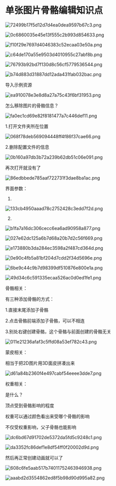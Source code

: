 # 单张图片骨骼编辑知识点

![72499b17f5d12d7d4ea0dea9597b67c3.png](image/72499b17f5d12d7d4ea0dea9597b67c3.png)

![0c6860035e45e13f555c2b993d854633.png](image/0c6860035e45e13f555c2b993d854633.png)

![f10f29e7697d4046383c52ecaa03e50a.png](image/f10f29e7697d4046383c52ecaa03e50a.png)

![c64de170a55e9503d4010955c27abf8b.png](image/c64de170a55e9503d4010955c27abf8b.png)

![76793b92bd7f130d8c56cf5779536544.png](image/76793b92bd7f130d8c56cf5779536544.png)

![b74d883d31887dd12ada431fab032bac.png](image/b74d883d31887dd12ada431fab032bac.png)

导入示例资源

![ea910078e3e8d8a27a75c43f6bf31953.png](image/ea910078e3e8d8a27a75c43f6bf31953.png)

怎么移除图片的骨骼信息？

![fa0ec1cd69e82f8181477a7c446def11.png](image/fa0ec1cd69e82f8181477a7c446def11.png)

1.打开文件夹所在位置

![068f78deb569094448ff4f86f37cae66.png](image/068f78deb569094448ff4f86f37cae66.png)

2.删除配置文件的信息

![0b160a97db3b72a239b62db51c06e091.png](image/0b160a97db3b72a239b62db51c06e091.png)

再次打开就没有了

![86edbbede785aaf722731f3dae8ba1ac.png](image/86edbbede785aaf722731f3dae8ba1ac.png)

界面参数：

1.

![133cb4950aaad78c2752428c3edd7f2d.png](image/133cb4950aaad78c2752428c3edd7f2d.png)

2.

![b1fa7a16dc306cecc6ea6ad90958a877.png](image/b1fa7a16dc306cecc6ea6ad90958a877.png)

![027e62dc125a6b7d68a20b7d2c56f669.png](image/027e62dc125a6b7d68a20b7d2c56f669.png)

![e173880b3da284ec3598a2f487cd364d.png](image/e173880b3da284ec3598a2f487cd364d.png)

![0e90c4fb5a81bf204d7cdd2f34d5696e.png](image/0e90c4fb5a81bf204d7cdd2f34d5696e.png)

![6be9c44c9b7d98399df510876e800e1a.png](image/6be9c44c9b7d98399df510876e800e1a.png)

![49d34c6c591335ecaa526ac0d0ed1fe1.png](image/49d34c6c591335ecaa526ac0d0ed1fe1.png)

骨骼相关：

有三种添加骨骼的方式：

1.直接末尾添加子骨骼

2.点击骨骼前端添加子骨骼，可以不相连

3.别处右键创建骨骼，这个骨骼与前面创建的骨骼无关

![011e21236afaf3c5ffd08a53ef782c43.png](image/011e21236afaf3c5ffd08a53ef782c43.png)

蒙皮相关：

相当于把2D图片用3D面皮拼凑出来

![d61a84b2360f4e497cabf54eeee3dde7.png](image/d61a84b2360f4e497cabf54eeee3dde7.png)

权重相关：

是什么？

顶点受到骨骼影响的程度

权重可以通过颜色看出来受哪个骨骼的影响

不仅受权重影响，父子骨骼也能影响

![dc6bd67d91702de5372da5fd5c9248c1.png](image/dc6bd67d91702de5372da5fd5c9248c1.png)

![da3352fc86def1e8df54ff0f20002d9d.png](image/da3352fc86def1e8df54ff0f20002d9d.png)

然后再正常创建动画就可以了

![608c6fe5aab517b74011752463946938.png](image/608c6fe5aab517b74011752463946938.png)

![aaabd2d3554862ed8f5b98d90d995a82.png](image/aaabd2d3554862ed8f5b98d90d995a82.png)
